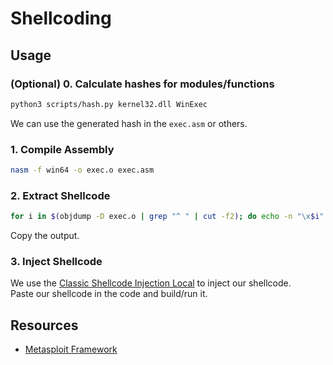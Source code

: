 # Shellcoding

## Usage

### (Optional) 0. Calculate hashes for modules/functions

```sh
python3 scripts/hash.py kernel32.dll WinExec
```

We can use the generated hash in the `exec.asm` or others.

### 1. Compile Assembly

```sh
nasm -f win64 -o exec.o exec.asm
```

### 2. Extract Shellcode

```sh
for i in $(objdump -D exec.o | grep "^ " | cut -f2); do echo -n "\x$i" ; done
```

Copy the output.

### 3. Inject Shellcode

We use the [Classic Shellcode Injection Local](../ClassicShellcodeInjection/ClassicShellcodeInjectionLocal.cpp) to inject our shellcode.  
Paste our shellcode in the code and build/run it.

## Resources

- [Metasploit Framework](https://github.com/rapid7/metasploit-framework/tree/master/external/source/shellcode/windows/x64)